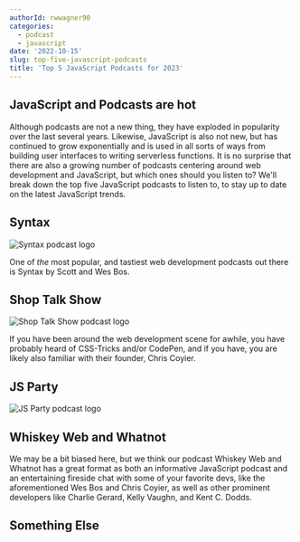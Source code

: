 ```yaml
---
authorId: rwwagner90
categories:
  - podcast
  - javascript
date: '2022-10-15'
slug: top-five-javascript-podcasts
title: 'Top 5 JavaScript Podcasts for 2023'
---
```


## JavaScript and Podcasts are hot

Although podcasts are not a new thing, they have exploded in popularity over the last
several years. Likewise, JavaScript is also not new, but has continued to grow
exponentially and is used in all sorts of ways from building user interfaces to
writing serverless functions. It is no surprise that there are also a growing
number of podcasts centering around web development and JavaScript, but which
ones should you listen to? We'll break down the top five JavaScript podcasts to
listen to, to stay up to date on the latest JavaScript trends.

## Syntax

![Syntax podcast logo](/img/blog/top-five-javascript-podcasts/syntax.png)

One of _the_ most popular, and tastiest web development podcasts out there is Syntax
by Scott and Wes Bos.

## Shop Talk Show

![Shop Talk Show podcast logo](/img/blog/top-five-javascript-podcasts/shop-talk.png)

If you have been around the web development scene for awhile, you have probably heard
of CSS-Tricks and/or CodePen, and if you have, you are likely also familiar with their
founder, Chris Coyier.

## JS Party

![JS Party podcast logo](/img/blog/top-five-javascript-podcasts/js-party.jpg)

## Whiskey Web and Whatnot

We may be a bit biased here, but we think our podcast Whiskey Web and Whatnot has a great
format as both an informative JavaScript podcast and an entertaining fireside chat with
some of your favorite devs, like the aforementioned Wes Bos and Chris Coyier, as well as
other prominent developers like Charlie Gerard, Kelly Vaughn, and Kent C. Dodds.

## Something Else
